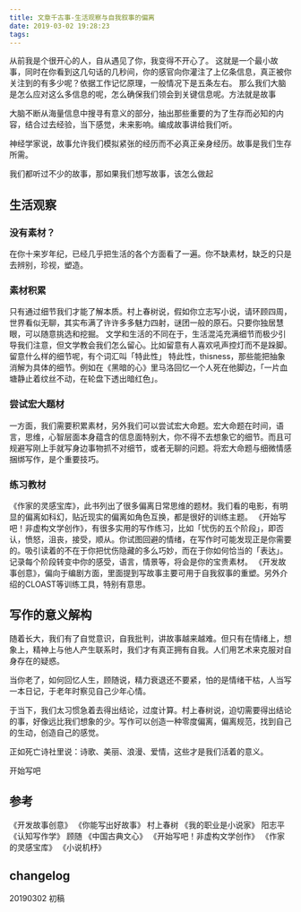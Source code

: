 ```yaml
---
title: 文章千古事-生活观察与自我叙事的偏离
date: 2019-03-02 19:28:23
tags:
---
```


从前我是个很开心的人，自从遇见了你，我变得不开心了。
这就是一个最小故事，同时在你看到这几句话的几秒间，你的感官向你灌注了上亿条信息，真正被你关注到的有多少呢？依据工作记忆原理，一般情况下是五条左右。
那么我们大脑是怎么应对这么多信息的呢，怎么确保我们领会到关键信息呢。方法就是故事

大脑不断从海量信息中搜寻有意义的部分，抽出那些重要的为了生存而必知的内容，结合过去经验，当下感觉，未来影响。编成故事讲给我们听。

神经学家说，故事允许我们模拟紧张的经历而不必真正亲身经历。故事是我们生存所需。

我们都听过不少的故事，那如果我们想写故事，该怎么做起

## 生活观察
### 没有素材？
在你十来岁年纪，已经几乎把生活的各个方面看了一遍。你不缺素材，缺乏的只是去辨别，珍视，塑造。

### 素材积累
只有通过细节我们才能了解本质。村上春树说，假如你立志写小说，请环顾四周，世界看似无聊，其实布满了许许多多魅力四射，谜团一般的原石。只要你独居慧眼，可以随意挑选和挖掘。
文学和生活的不同在于，生活混沌充满细节而极少引导我们注意，但文学教会我们怎么留心。比如留意有人喜欢吼声控灯而不是跺脚。留意什么样的细节呢，有个词汇叫「特此性」
特此性，thisness，那些能把抽象消解为具体的细节。例如在《黑暗的心》里马洛回忆一个人死在他脚边，「一片血塘静止着纹丝不动，在轮盘下透出暗红色」。

### 尝试宏大题材
一方面，我们需要积累素材，另外我们可以尝试宏大命题。宏大命题在时间，语言，思维，心智层面本身蕴含的信息面特别大，你不得不去想象它的细节。而且可规避写刚上手就写身边事物抓不对细节，或者无聊的问题。将宏大命题与细微情感捆绑写作，是个重要技巧。

### 练习教材
《作家的灵感宝库》，此书列出了很多偏离日常思维的题材。我们看的电影，有明显的偏离如科幻，贴近现实的偏离如角色互换，都是很好的训练主题。
《开始写吧！非虚构文学创作》，有很多实用的写作练习，比如「忧伤的五个阶段」，即否认，愤怒，沮丧，接受，顺从。你试图回避的情绪，在写作时可能发现正是你需要的。吸引读着的不在于你把忧伤隐藏的多么巧妙，而在于你如何恰当的「表达」。记录每个阶段转变中你的感受，语言，情景等，将会是你的宝贵素材。
《开发故事创意》，偏向于编剧方面，里面提到写故事主要可用于自我叙事的重塑。另外介绍的CLOAST等训练工具，特别有意思。

## 写作的意义解构
随着长大，我们有了自觉意识，自我批判，讲故事越来越难。但只有在情绪上，想象上，精神上与他人产生联系时，我们才有真正拥有自我。人们用艺术来克服对自身存在的疑惑。

当你老了，如何回忆人生，顾随说，精力衰退还不要紧，怕的是情绪干枯，人当写一本日记，于老年时察见自己少年心情。

于当下，我们太习惯急着去得出结论，过度计算。村上春树说，迫切需要得出结论的事，好像远比我们想象的少。写作可以创造一种零度偏离，偏离规范，找到自己的生动，创造自己的感觉。

正如死亡诗社里说：诗歌、美丽、浪漫、爱情，这些才是我们活着的意义。

开始写吧

## 参考
《开发故事创意》
《你能写出好故事》
村上春树 《我的职业是小说家》
阳志平《认知写作学》
顾随 《中国古典文心》
《开始写吧！非虚构文学创作》
《作家的灵感宝库》
《小说机杼》

## changelog
20190302 初稿


